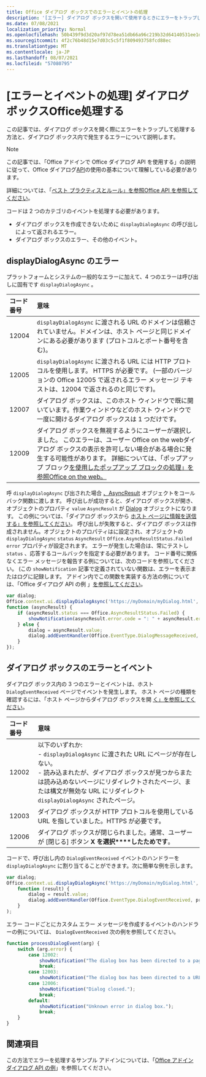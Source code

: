 ```yaml
---
title: Office ダイアログ ボックスでのエラーとイベントの処理
description: '[エラー] ダイアログ ボックスを開いて使用するときにエラーをトラップして処理するOffice説明します。'
ms.date: 07/08/2021
localization_priority: Normal
ms.openlocfilehash: 50b439f9d3d20af97d78ea51db66a96c219b32d64140531ee1d51e1149feaffc
ms.sourcegitcommit: 4f2c76b48d15e7d03c5c5f1f809493758fcd88ec
ms.translationtype: MT
ms.contentlocale: ja-JP
ms.lasthandoff: 08/07/2021
ms.locfileid: "57080795"
---
```

# <a name="handle-errors-and-events-in-the-office-dialog-box"></a>[エラーとイベントの処理] ダイアログ ボックスOffice処理する

この記事では、ダイアログ ボックスを開く際にエラーをトラップして処理する方法と、ダイアログ ボックス内で発生するエラーについて説明します。

> [!NOTE]
> この記事では、「Office アドインで Office ダイアログ API を使用する」の説明に従って、Office ダイアログ[API](dialog-api-in-office-add-ins.md)の使用の基本について理解している必要があります。
> 
> 詳細については、「[ベスト プラクティスとルール」を参照Office API を参照してください](dialog-best-practices.md)。

コードは 2 つのカテゴリのイベントを処理する必要があります。

- ダイアログ ボックスを作成できないために `displayDialogAsync` の呼び出しによって返されるエラー。
- ダイアログ ボックスのエラー、その他のイベント。

## <a name="errors-from-displaydialogasync"></a>displayDialogAsync のエラー

プラットフォームとシステムの一般的なエラーに加えて、4 つのエラーは呼び出しに固有です `displayDialogAsync` 。

|コード番号|意味|
|:-----|:-----|
|12004|`displayDialogAsync` に渡される URL のドメインは信頼されていません。ドメインは、ホスト ページと同じドメインにある必要があります (プロトコルとポート番号を含む)。|
|12005|`displayDialogAsync` に渡される URL には HTTP プロトコルを使用します。 HTTPS が必要です。 (一部のバージョンの Office 12005 で返されるエラー メッセージ テキストは、12004 で返されるのと同じです)。|
|<span id="12007">12007</span><!-- The span is needed because office-js-helpers has an error message that links to this table row. -->|ダイアログ ボックスは、このホスト ウィンドウで既に開いています。作業ウィンドウなどのホスト ウィンドウで一度に開けるダイアログ ボックスは 1 つだけです。|
|12009|ダイアログ ボックスを無視するようにユーザーが選択しました。 このエラーは、ユーザー Office on the webダイアログ ボックスの表示を許可しない場合がある場合に発生する可能性があります。 詳細については、「ポップアップ ブロック[を使用したポップアップ ブロックの処理」を参照Office on the web。](dialog-best-practices.md#handle-pop-up-blockers-with-office-on-the-web)|

呼 `displayDialogAsync` び出された場合 [、AsyncResult](/javascript/api/office/office.asyncresult) オブジェクトをコールバック関数に渡します。 呼び出しが成功すると、ダイアログ ボックスが開き、オブジェクトのプロパティ `value` `AsyncResult` が [Dialog](/javascript/api/office/office.dialog) オブジェクトになります。 この例については、「ダイアログ ボックスから [ホスト ページに情報を送信する」を参照してください](dialog-api-in-office-add-ins.md#send-information-from-the-dialog-box-to-the-host-page)。 呼び出しが失敗すると、ダイアログ ボックスは作成されません。オブジェクトのプロパティはに設定され、オブジェクトの `displayDialogAsync` `status` `AsyncResult` `Office.AsyncResultStatus.Failed` `error` プロパティが設定されます。 エラーが発生した場合は、常にテストし `status` 、応答するコールバックを指定する必要があります。 コード番号に関係なくエラー メッセージを報告する例については、次のコードを参照してください。 (この `showNotification` 記事で定義されていない関数は、エラーを表示またはログに記録します。 アドイン内でこの関数を実装する方法の例については、「Office ダイアログ API の例 」[を参照してください](https://github.com/OfficeDev/Office-Add-in-Dialog-API-Simple-Example)。

```js
var dialog;
Office.context.ui.displayDialogAsync('https://myDomain/myDialog.html',
function (asyncResult) {
    if (asyncResult.status === Office.AsyncResultStatus.Failed) {
        showNotification(asyncResult.error.code = ": " + asyncResult.error.message);
    } else {
        dialog = asyncResult.value;
        dialog.addEventHandler(Office.EventType.DialogMessageReceived, processMessage);
    }
});
```

## <a name="errors-and-events-in-the-dialog-box"></a>ダイアログ ボックスのエラーとイベント

ダイアログ ボックス内の 3 つのエラーとイベントは、ホスト `DialogEventReceived` ページでイベントを発生します。 ホスト ページの種類を確認するには、「ホスト ページからダイアログ ボックスを開 [く」を参照してください](dialog-api-in-office-add-ins.md#open-a-dialog-box-from-a-host-page)。

|コード番号|意味|
|:-----|:-----|
|12002|以下のいずれか:<br> - `displayDialogAsync` に渡された URL にページが存在しない。<br> - 読み込まれたが、ダイアログ ボックスが見つからまたは読み込めないページにリダイレクトされたページ、または構文が無効な URL にリダイレクト `displayDialogAsync` されたページ。|
|12003|ダイアログ ボックスが HTTP プロトコルを使用している URL を指していました。HTTPS が必要です。|
|12006|ダイアログ ボックスが閉じられました。通常、ユーザーが [閉じる] ボタン **X を選択****したためです**。|

コードで、呼び出し内の `DialogEventReceived` イベントのハンドラーを `displayDialogAsync` に割り当てることができます。次に簡単な例を示します。

```js
var dialog;
Office.context.ui.displayDialogAsync('https://myDomain/myDialog.html',
    function (result) {
        dialog = result.value;
        dialog.addEventHandler(Office.EventType.DialogEventReceived, processDialogEvent);
    }
);
```

エラー コードごとにカスタム エラー メッセージを作成するイベントのハンドラーの例については、 `DialogEventReceived` 次の例を参照してください。

```js
function processDialogEvent(arg) {
    switch (arg.error) {
        case 12002:
            showNotification("The dialog box has been directed to a page that it cannot find or load, or the URL syntax is invalid.");
            break;
        case 12003:
            showNotification("The dialog box has been directed to a URL with the HTTP protocol. HTTPS is required.");            break;
        case 12006:
            showNotification("Dialog closed.");
            break;
        default:
            showNotification("Unknown error in dialog box.");
            break;
    }
}
```

## <a name="see-also"></a>関連項目

この方法でエラーを処理するサンプル アドインについては、「[Office アドイン ダイアログ API の例](https://github.com/OfficeDev/Office-Add-in-Dialog-API-Simple-Example)」を参照してください。
